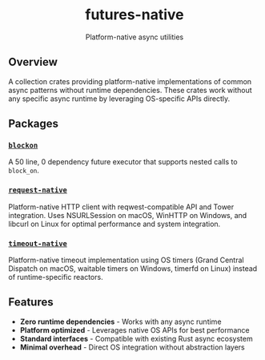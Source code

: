 <div align="center">

# futures-native

Platform-native async utilities

</div>

## Overview

A collection crates providing platform-native implementations of common async patterns without runtime dependencies. These crates work without any specific async runtime by leveraging OS-specific APIs directly.

## Packages

### [`blockon`](blockon/)
A 50 line, 0 dependency future executor that supports nested calls to `block_on`.

### [`request-native`](request-native/)
Platform-native HTTP client with reqwest-compatible API and Tower integration. Uses NSURLSession on macOS, WinHTTP on Windows, and libcurl on Linux for optimal performance and system integration.

### [`timeout-native`](timeout-native/)
Platform-native timeout implementation using OS timers (Grand Central Dispatch on macOS, waitable timers on Windows, timerfd on Linux) instead of runtime-specific reactors.

## Features

- **Zero runtime dependencies** - Works with any async runtime
- **Platform optimized** - Leverages native OS APIs for best performance
- **Standard interfaces** - Compatible with existing Rust async ecosystem
- **Minimal overhead** - Direct OS integration without abstraction layers
